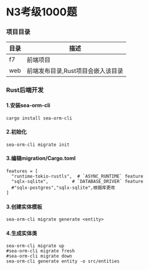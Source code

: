 # N3考级1000题

### 项目目录
|目录|描述|
|-|-|
|f7|前端项目|
|web|前端发布目录,Rust项目会嵌入该目录|


### Rust后端开发

#### 1.安装sea-orm-cli
```
cargo install sea-orm-cli
```
#### 2.初始化
```
sea-orm-cli migrate init
```
#### 3.编辑migration/Cargo.toml
```
features = [
  "runtime-tokio-rustls",  # `ASYNC_RUNTIME` feature
  "sqlx-sqlite",         # `DATABASE_DRIVER` feature
  #"sqlx-postgres","sqlx-sqlite",根据库更改
]
```

#### 3.创建实体模板
```
sea-orm-cli migrate generate <entity>
```

#### 4.生成实体类
```
sea-orm-cli migrate up
#sea-orm-cli migrate fresh
#sea-orm-cli migrate down
sea-orm-cli generate entity -o src/entities
```